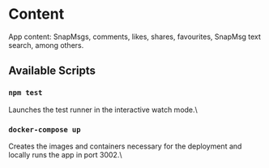 # Content
App content: SnapMsgs, comments, likes, shares, favourites, SnapMsg text search, among others.

## Available Scripts

### `npm test`

Launches the test runner in the interactive watch mode.\

### `docker-compose up`

Creates the images and containers necessary for the deployment and locally runs the app in port 3002.\
